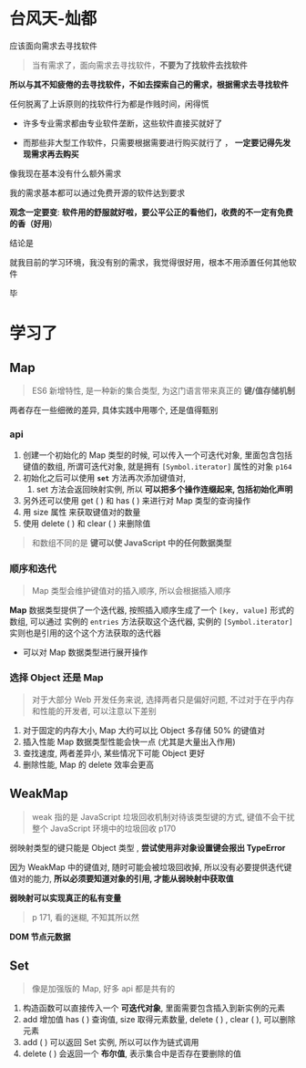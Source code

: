 # 台风天-灿都

应该面向需求去寻找软件

> 当有需求了，面向需求去寻找软件，**不要为了找软件去找软件**

**所以与其不知疲倦的去寻找软件，不如去探索自己的需求，根据需求去寻找软件**

任何脱离了上诉原则的找软件行为都是作贱时间，闲得慌

* 许多专业需求都由专业软件垄断，这些软件直接买就好了

* 而那些非大型工作软件，只需要根据需要进行购买就行了 ， **一定要记得先发现需求再去购买**

像我现在基本没有什么额外需求

我的需求基本都可以通过免费开源的软件达到要求

**观念一定要变**: **软件用的舒服就好啦，要公平公正的看他们，收费的不一定有免费的香（好用**)

结论是

就我目前的学习环境，我没有别的需求，我觉得很好用，根本不用添置任何其他软件

毕





# 学习了

## Map

> ES6 新增特性, 是一种新的集合类型, 为这门语言带来真正的 **键/值存储机制**

两者存在一些细微的差异, 具体实践中用哪个, 还是值得甄别

### api

1. 创建一个初始化的 Map 类型的时候, 可以传入一个可迭代对象, 里面包含包括键值的数组, 所谓可迭代对象, 就是拥有 `[Symbol.iterator]` 属性的对象 `p164`
2. 初始化之后可以使用 **`set`** 方法再次添加键值对, 
   1. set 方法会返回映射实例, 所以 **可以把多个操作连缀起来, 包括初始化声明**
3. 另外还可以使用 get ( ) 和 has ( ) 来进行对 Map 类型的查询操作
4. 用 size 属性 来获取键值对的数量
5. 使用 delete ( ) 和 clear ( ) 来删除值

> 和数组不同的是 **键可以使 JavaScript 中的任何数据类型**

### 顺序和迭代

> Map 类型会维护键值对的插入顺序, 所以会根据插入顺序

**Map** 数据类型提供了一个迭代器, 按照插入顺序生成了一个 `[key, value]` 形式的数组, 可以通过 实例的 `entries` 方法获取这个迭代器, 实例的 `[Symbol.iterator]` 实则也是引用的这个这个方法获取的迭代器

- 可以对 Map 数据类型进行展开操作



### 选择 Object 还是 Map

> 对于大部分 Web 开发任务来说, 选择两者只是偏好问题, 不过对于在乎内存和性能的开发者, 可以注意以下差别

1.  对于固定的内存大小,  Map 大约可以比 Object 多存储 50% 的键值对
2. 插入性能 Map 数据类型性能会快一点 (尤其是大量出入作用)
3. 查找速度, 两者差异小, 某些情况下可能 Object 更好
4. 删除性能,  Map 的 delete 效率会更高



## WeakMap

> weak 指的是 JavaScript 垃圾回收机制对待该类型键的方式, 键值不会干扰整个 JavaScript 环境中的垃圾回收 p170

弱映射类型的键只能是 Object 类型 , **尝试使用非对象设置键会报出 TypeError**

因为 WeakMap 中的键值对, 随时可能会被垃圾回收掉, 所以没有必要提供迭代键值对的能力, **所以必须要知道对象的引用, 才能从弱映射中获取值**

**弱映射可以实现真正的私有变量** 

> p 171, 看的迷糊, 不知其所以然

**DOM 节点元数据**



## Set

> 像是加强版的 Map, 好多 api 都是共有的

1. 构造函数可以直接传入一个 **可迭代对象**, 里面需要包含插入到新实例的元素
2. add 增加值 has ( ) 查询值, size 取得元素数量, delete ( ) , clear ( ), 可以删除元素
3. add ( ) 可以返回 Set 实例, 所以可以作为链式调用
4. delete ( ) 会返回一个 **布尔值**, 表示集合中是否存在要删除的值